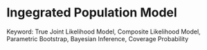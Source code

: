 # Ingegrated Population Model

Keyword: True Joint Likelihood Model, Composite Likelihood Model, Parametric Bootstrap, Bayesian Inference, Coverage Probability
